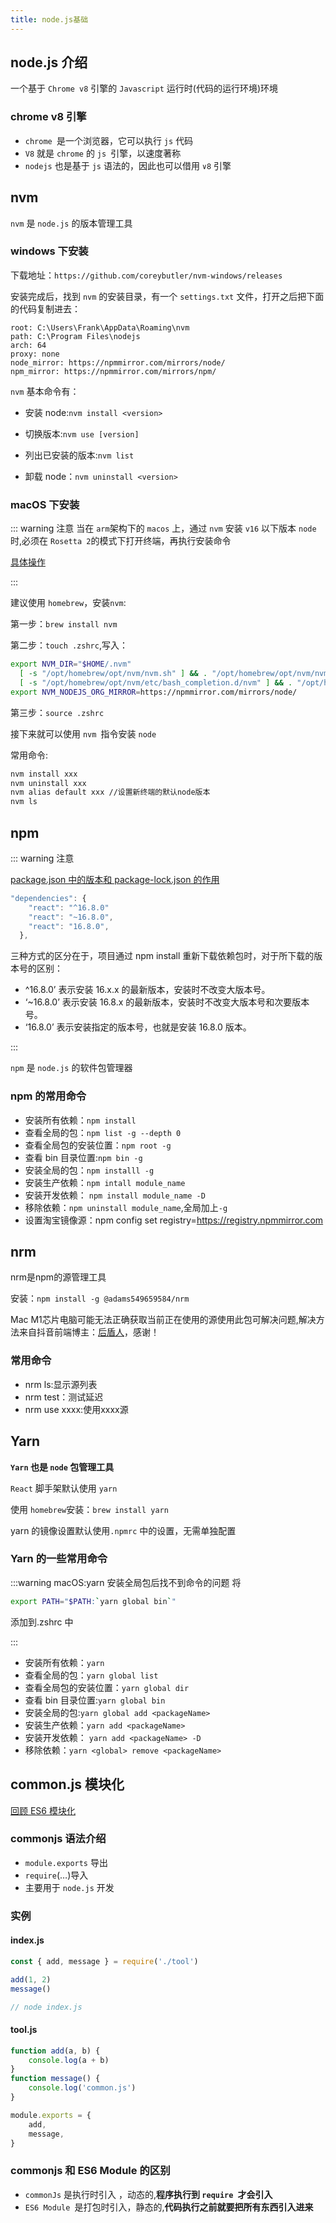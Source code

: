 ```yaml
---
title: node.js基础
---
```


## node.js 介绍

一个基于 `Chrome v8` 引擎的 `Javascript` 运行时(代码的运行环境)环境

### chrome v8 引擎

-   `chrome `是一个浏览器，它可以执行 `js` 代码
-   `V8` 就是 `chrome` 的 `js `引擎，以速度著称
-   `nodejs` 也是基于 `js` 语法的，因此也可以借用 `∨8` 引擎

## nvm

`nvm` 是 `node.js` 的版本管理工具

### windows 下安装

下载地址：`https://github.com/coreybutler/nvm-windows/releases`

安装完成后，找到 `nvm` 的安装目录，有一个 `settings.txt` 文件，打开之后把下面的代码复制进去：

```
root: C:\Users\Frank\AppData\Roaming\nvm
path: C:\Program Files\nodejs
arch: 64
proxy: none
node_mirror: https://npmmirror.com/mirrors/node/
npm_mirror: https://npmmirror.com/mirrors/npm/
```

`nvm` 基本命令有：

-   安装 node:`nvm install <version>`

-   切换版本:`nvm use [version] `

-   列出已安装的版本:`nvm list`

-   卸载 node：`nvm uninstall <version>`

### macOS 下安装

::: warning 注意
当在 `arm`架构下的 `macos` 上，通过 `nvm` 安装 `v16` 以下版本 `node` 时,必须在 `Rosetta 2`的模式下打开终端，再执行安装命令

[具体操作](https://blog.csdn.net/longgege001/article/details/114067242)

:::

建议使用 `homebrew`，安装`nvm`:

第一步：`brew install nvm`

第二步：`touch .zshrc`,写入：

```bash
export NVM_DIR="$HOME/.nvm"
  [ -s "/opt/homebrew/opt/nvm/nvm.sh" ] && . "/opt/homebrew/opt/nvm/nvm.sh"  # This loads nvm
  [ -s "/opt/homebrew/opt/nvm/etc/bash_completion.d/nvm" ] && . "/opt/homebrew/opt/nvm/etc/bash_completion.d/nvm"  # This loads nvm bash_completion
export NVM_NODEJS_ORG_MIRROR=https://npmmirror.com/mirrors/node/
```

第三步：`source .zshrc`

接下来就可以使用 `nvm `指令安装 `node`

常用命令:

```bash
nvm install xxx
nvm uninstall xxx
nvm alias default xxx //设置新终端的默认node版本
nvm ls
```

## npm

::: warning 注意

[package.json 中的版本和 package-lock.json 的作用](https://blog.csdn.net/u014607184/article/details/104395593)

```js
"dependencies": {
    "react": "^16.8.0"
    "react": "~16.8.0",
    "react": "16.8.0",
  },
```

三种方式的区分在于，项目通过 npm install 重新下载依赖包时，对于所下载的版本号的区别：

-   ^16.8.0’ 表示安装 16.x.x 的最新版本，安装时不改变大版本号。
-   ‘~16.8.0’ 表示安装 16.8.x 的最新版本，安装时不改变大版本号和次要版本号。
-   ‘16.8.0’ 表示安装指定的版本号，也就是安装 16.8.0 版本。

:::

`npm` 是 `node.js` 的软件包管理器

### npm 的常用命令

-   安装所有依赖：`npm install`
-   查看全局的包：`npm list -g --depth 0`
-   查看全局包的安装位置：`npm root -g`
-   查看 bin 目录位置:`npm bin -g`
-   安装全局的包：`npm installl -g`
-   安装生产依赖：`npm intall module_name`
-   安装开发依赖： `npm install module_name -D`
-   移除依赖：`npm uninstall module_name`,全局加上`-g`
-   设置淘宝镜像源：npm config set registry=https://registry.npmmirror.com

## nrm

nrm是npm的源管理工具

安装：`npm install -g @adams549659584/nrm`

Mac M1芯片电脑可能无法正确获取当前正在使用的源使用此包可解决问题,解决方法来自抖音前端博主：[后盾人](https://www.douyin.com/user/MS4wLjABAAAAz0TXiTnI3HAmxDEfBrHItlViAwC6rsxJL6_GIHFA2Ho)，感谢！

### 常用命令

- nrm ls:显示源列表
- nrm test：测试延迟
- nrm use xxxx:使用xxxx源

## Yarn

**`Yarn` 也是 `node` 包管理工具**

`React` 脚手架默认使用 `yarn`

使用 `homebrew`安装：`brew install yarn`

yarn 的镜像设置默认使用`.npmrc` 中的设置，无需单独配置

### Yarn 的一些常用命令

:::warning macOS:yarn 安装全局包后找不到命令的问题
将

```bash
export PATH="$PATH:`yarn global bin`"
```

添加到.zshrc 中

:::

-   安装所有依赖：`yarn`
-   查看全局的包：`yarn global list`
-   查看全局包的安装位置：`yarn global dir`
-   查看 bin 目录位置:`yarn global bin`
-   安装全局的包:`yarn global add <packageName>`
-   安装生产依赖：`yarn add <packageName>`
-   安装开发依赖： `yarn add <packageName> -D`
-   移除依赖：`yarn <global> remove <packageName>`

## common.js 模块化

[回顾 ES6 模块化](https://ffe.link/%E5%89%8D%E7%AB%AF%E5%BC%80%E5%8F%91/JavaScript/ES6/Module%E6%A8%A1%E5%9D%97.html)

### commonjs 语法介绍

-   `module.exports` 导出
-   `require`(…)导入
-   主要用于 `node.js` 开发

### 实例

#### index.js

```js
const { add, message } = require('./tool')

add(1, 2)
message()

// node index.js
```

#### tool.js

```js
function add(a, b) {
    console.log(a + b)
}
function message() {
    console.log('common.js')
}

module.exports = {
    add,
    message,
}
```

### commonjs 和 ES6 Module 的区别

-   `commonJs` 是执行时引入 ，动态的,**程序执行到 `require `才会引入**
-   `ES6 Module `是打包时引入，静态的,**代码执行之前就要把所有东西引入进来**
